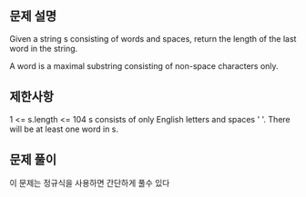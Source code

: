 ## 문제 설명

Given a string s consisting of words and spaces, return the length of the last word in the string.

A word is a maximal substring consisting of non-space characters only.

## 제한사항

1 <= s.length <= 104
s consists of only English letters and spaces ' '.
There will be at least one word in s.

## 문제 풀이

이 문제는 정규식을 사용하면 간단하게 풀수 있다
